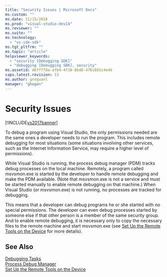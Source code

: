 ```yaml
---
title: "Security Issues | Microsoft Docs"
ms.custom: ""
ms.date: 11/15/2016
ms.prod: "visual-studio-dev14"
ms.reviewer: ""
ms.suite: ""
ms.technology: 
  - "vs-ide-sdk"
ms.tgt_pltfrm: ""
ms.topic: "article"
helpviewer_keywords: 
  - "security [Debugging SDK]"
  - "debugging [Debugging SDK], security"
ms.assetid: d6ffff0a-afb4-4f38-86d8-476c881c4e4b
caps.latest.revision: 13
ms.author: gregvanl
manager: "ghogen"
---
```

# Security Issues
[!INCLUDE[vs2017banner](../../includes/vs2017banner.md)]

To debug a program using Visual Studio, the only permissions needed are the same ones a developer needs to run the program. This includes remote debugging for most situations (some situations involving other services, such as the Internet Information Service, may require a higher level of permissions).  
  
 While Visual Studio is running, the process debug manager (PDM) tracks debug processes on the local machine. Remotely, a program called msvsmon.exe is started by the developer to handle remote debugging and make the PDM available. (Note that msvsmon.exe is not a service and must be started manually to enable remote debugging on that machine.) When Visual Studio (or msvsmon.exe) is not running, no processes are tracked for debugging.  
  
 This means that a developer can debug programs he or she started with no special permissions. The developer can even debug processes started by someone else if that other person is a member of the same security group. And to enable remote debugging, it is necessary only to copy the necessary files to the remote machine and start msvsmon.exe (see [Set Up the Remote Tools on the Device](http://msdn.microsoft.com/library/90f45630-0d26-4698-8c1f-63f85a12db9c) for more details).  
  
## See Also  
 [Debugging Tasks](../../extensibility/debugger/debugging-tasks.md)   
 [Process Debug Manager](../../extensibility/debugger/process-debug-manager.md)   
 [Set Up the Remote Tools on the Device](http://msdn.microsoft.com/library/90f45630-0d26-4698-8c1f-63f85a12db9c)

